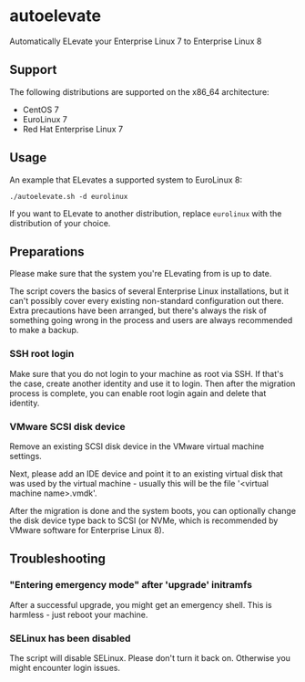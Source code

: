 # autoelevate

Automatically ELevate your Enterprise Linux 7 to Enterprise Linux 8

## Support

The following distributions are supported on the x86_64 architecture:

- CentOS 7
- EuroLinux 7
- Red Hat Enterprise Linux 7

## Usage

An example that ELevates a supported system to EuroLinux 8:

```
./autoelevate.sh -d eurolinux
```

If you want to ELevate to another distribution, replace `eurolinux` with the distribution of your choice.

## Preparations

Please make sure that the system you're ELevating from is up to date.

The script covers the basics of several Enterprise Linux installations, but it can't possibly cover every existing non-standard configuration out there.
Extra precautions have been arranged, but there's always the risk of something going wrong in the process and users are always recommended to make a backup.

### SSH root login

Make sure that you do not login to your machine as root via SSH. If that's the case, create another identity and use it to login. Then after the migration process is complete, you can enable root login again and delete that identity.

### VMware SCSI disk device

Remove an existing SCSI disk device in the VMware virtual machine settings.

Next, please add an IDE device and point it to an existing virtual disk that was used by the virtual machine - usually this will be the file '\<virtual machine name\>.vmdk'.

After the migration is done and the system boots, you can optionally change the disk device type back to SCSI (or NVMe, which is recommended by VMware software for Enterprise Linux 8).


## Troubleshooting

### "Entering emergency mode" after 'upgrade' initramfs

After a successful upgrade, you might get an emergency shell. This is harmless - just reboot your machine.

### SELinux has been disabled

The script will disable SELinux. Please don't turn it back on. Otherwise you might encounter login issues.
